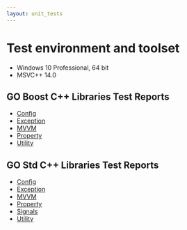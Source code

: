 ```yaml
---
layout: unit_tests
---
```


# Test environment and toolset

* Windows 10 Professional, 64 bit
* MSVC++ 14.0

## GO Boost C++ Libraries Test Reports

* [Config](./GO_libraries_boost_config_tests_report.html)
* [Exception](./GO_libraries_boost_exception_tests_report.html)
* [MVVM](./GO_libraries_boost_mvvm_tests_report.html)
* [Property](./GO_libraries_boost_property_tests_report.html)
* [Utility](./GO_libraries_boost_utility_tests_report.html)

## GO Std C++ Libraries Test Reports

* [Config](./GO_libraries_std_config_tests_report.html)
* [Exception](./GO_libraries_std_exception_tests_report.html)
* [MVVM](./GO_libraries_std_mvvm_tests_report.html)
* [Property](./GO_libraries_std_property_tests_report.html)
* [Signals](./GO_libraries_std_signals_tests_report.html)
* [Utility](./GO_libraries_std_utility_tests_report.html)
